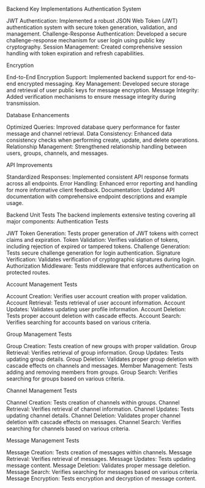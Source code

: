 Backend
Key Implementations
Authentication System

JWT Authentication: Implemented a robust JSON Web Token (JWT) authentication system with secure token generation, validation, and management.
Challenge-Response Authentication: Developed a secure challenge-response mechanism for user login using public key cryptography.
Session Management: Created comprehensive session handling with token expiration and refresh capabilities.

Encryption

End-to-End Encryption Support: Implemented backend support for end-to-end encrypted messaging.
Key Management: Developed secure storage and retrieval of user public keys for message encryption.
Message Integrity: Added verification mechanisms to ensure message integrity during transmission.

Database Enhancements

Optimized Queries: Improved database query performance for faster message and channel retrieval.
Data Consistency: Enhanced data consistency checks when performing create, update, and delete operations.
Relationship Management: Strengthened relationship handling between users, groups, channels, and messages.

API Improvements

Standardized Responses: Implemented consistent API response formats across all endpoints.
Error Handling: Enhanced error reporting and handling for more informative client feedback.
Documentation: Updated API documentation with comprehensive endpoint descriptions and example usage.

Backend Unit Tests
The backend implements extensive testing covering all major components:
Authentication Tests

JWT Token Generation: Tests proper generation of JWT tokens with correct claims and expiration.
Token Validation: Verifies validation of tokens, including rejection of expired or tampered tokens.
Challenge Generation: Tests secure challenge generation for login authentication.
Signature Verification: Validates verification of cryptographic signatures during login.
Authorization Middleware: Tests middleware that enforces authentication on protected routes.

Account Management Tests

Account Creation: Verifies user account creation with proper validation.
Account Retrieval: Tests retrieval of user account information.
Account Updates: Validates updating user profile information.
Account Deletion: Tests proper account deletion with cascade effects.
Account Search: Verifies searching for accounts based on various criteria.

Group Management Tests

Group Creation: Tests creation of new groups with proper validation.
Group Retrieval: Verifies retrieval of group information.
Group Updates: Tests updating group details.
Group Deletion: Validates proper group deletion with cascade effects on channels and messages.
Member Management: Tests adding and removing members from groups.
Group Search: Verifies searching for groups based on various criteria.

Channel Management Tests

Channel Creation: Tests creation of channels within groups.
Channel Retrieval: Verifies retrieval of channel information.
Channel Updates: Tests updating channel details.
Channel Deletion: Validates proper channel deletion with cascade effects on messages.
Channel Search: Verifies searching for channels based on various criteria.

Message Management Tests

Message Creation: Tests creation of messages within channels.
Message Retrieval: Verifies retrieval of messages.
Message Updates: Tests updating message content.
Message Deletion: Validates proper message deletion.
Message Search: Verifies searching for messages based on various criteria.
Message Encryption: Tests encryption and decryption of message content.